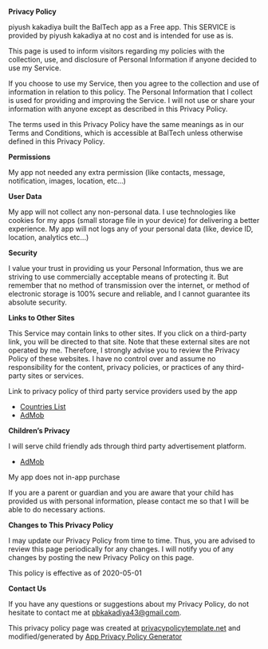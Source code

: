 **Privacy Policy**

piyush kakadiya built the BalTech app as a Free app. This SERVICE is provided by piyush kakadiya at no cost and is intended for use as is.

This page is used to inform visitors regarding my policies with the collection, use, and disclosure of Personal Information if anyone decided to use my Service.

If you choose to use my Service, then you agree to the collection and use of information in relation to this policy. The Personal Information that I collect is used for providing and improving the Service. I will not use or share your information with anyone except as described in this Privacy Policy.

The terms used in this Privacy Policy have the same meanings as in our Terms and Conditions, which is accessible at BalTech unless otherwise defined in this Privacy Policy.

**Permissions**

My app not needed any extra permission (like contacts, message, notification, images, location, etc...)

**User Data**

My app will not collect any non-personal data. I use technologies like cookies for my apps (small storage file in your device) for delivering a better experience.
My app will not logs any of your personal data (like, device ID, location, analytics etc...)

**Security**

I value your trust in providing us your Personal Information, thus we are striving to use commercially acceptable means of protecting it. But remember that no method of transmission over the internet, or method of electronic storage is 100% secure and reliable, and I cannot guarantee its absolute security.

**Links to Other Sites**

This Service may contain links to other sites. If you click on a third-party link, you will be directed to that site. Note that these external sites are not operated by me. Therefore, I strongly advise you to review the Privacy Policy of these websites. I have no control over and assume no responsibility for the content, privacy policies, or practices of any third-party sites or services.

Link to privacy policy of third party service providers used by the app
* [Countries List](http://restcountries.eu/)
* [AdMob](https://support.google.com/admob/answer/6128543?hl=en)

**Children’s Privacy**

I will serve child friendly ads through third party advertisement platform.
*   [AdMob](https://support.google.com/admob/answer/6128543?hl=en)

My app does not in-app purchase

If you are a parent or guardian and you are aware that your child has provided us with personal information, please contact me so that I will be able to do necessary actions.

**Changes to This Privacy Policy**

I may update our Privacy Policy from time to time. Thus, you are advised to review this page periodically for any changes. I will notify you of any changes by posting the new Privacy Policy on this page.

This policy is effective as of 2020-05-01

**Contact Us**

If you have any questions or suggestions about my Privacy Policy, do not hesitate to contact me at pbkakadiya43@gmail.com.

This privacy policy page was created at [privacypolicytemplate.net](https://privacypolicytemplate.net) and modified/generated by [App Privacy Policy Generator](https://app-privacy-policy-generator.firebaseapp.com/)
